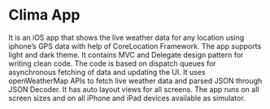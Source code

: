 # Clima App

It is an iOS app that shows the live weather data for any location using iphone’s GPS data with help of CoreLocation Framework. 
The app supports light and dark theme. 
It contains MVC and Delegate design pattern for writing clean code. 
The code is based on dispatch queues for asynchronous fetching of data and updating the UI. 
It uses openWeatherMap APIs to fetch live weather data and parsed JSON through JSON Decoder. 
It has auto layout views for all screens. 
The app runs on all screen sizes and on all iPhone and iPad devices available as simulator.
